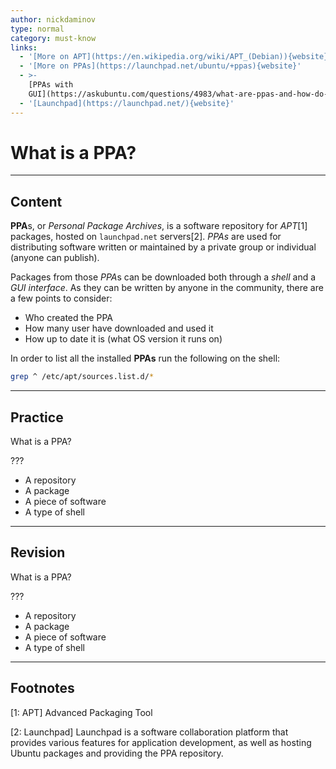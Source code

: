 ```yaml
---
author: nickdaminov
type: normal
category: must-know
links:
  - '[More on APT](https://en.wikipedia.org/wiki/APT_(Debian)){website}'
  - '[More on PPAs](https://launchpad.net/ubuntu/+ppas){website}'
  - >-
    [PPAs with
    GUI](https://askubuntu.com/questions/4983/what-are-ppas-and-how-do-i-use-them){website}
  - '[Launchpad](https://launchpad.net/){website}'
---
```


# What is a PPA?


---

## Content

**PPA**s, or *Personal Package Archives*, is a software repository for *APT*[1] packages, hosted on `launchpad.net` servers[2]. *PPAs* are used for distributing software written or maintained by a private group or individual (anyone can publish).

Packages from those *PPA*s can be downloaded both through a *shell* and a *GUI interface*. As they can be written by anyone in the community, there are a few points to consider:

* Who created the PPA
* How many user have downloaded and used it
* How up to date it is (what OS version it runs on)

In order to list all the installed **PPAs** run the following on the shell:

```bash
grep ^ /etc/apt/sources.list.d/*
```


---

## Practice

What is a PPA?

???

* A repository
* A package
* A piece of software
* A type of shell


---

## Revision

What is a PPA?

???

* A repository
* A package
* A piece of software
* A type of shell


---

## Footnotes

[1: APT]
Advanced Packaging Tool

[2: Launchpad]
Launchpad is a software collaboration platform that provides various features for application development, as well as hosting Ubuntu packages and providing the PPA repository.
